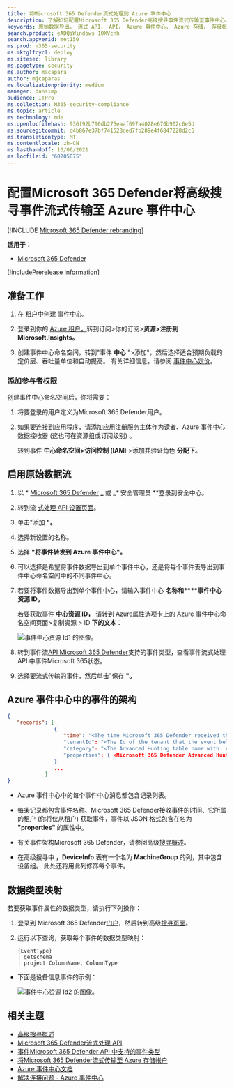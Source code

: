 ```yaml
---
title: 将Microsoft 365 Defender流式处理到 Azure 事件中心
description: 了解如何配置Microsoft 365 Defender高级搜寻事件流式传输至事件中心。
keywords: 原始数据导出， 流式 API， API， Azure 事件中心， Azure 存储， 存储帐户， 高级搜寻， 原始数据共享
search.product: eADQiWindows 10XVcnh
search.appverid: met150
ms.prod: m365-security
ms.mktglfcycl: deploy
ms.sitesec: library
ms.pagetype: security
ms.author: macapara
author: mjcaparas
ms.localizationpriority: medium
manager: dansimp
audience: ITPro
ms.collection: M365-security-compliance
ms.topic: article
ms.technology: mde
ms.openlocfilehash: 936f92b796db275eaaf697a4028e670b902c6e5d
ms.sourcegitcommit: d4b867e37bf741528ded7fb289e4f6847228d2c5
ms.translationtype: MT
ms.contentlocale: zh-CN
ms.lasthandoff: 10/06/2021
ms.locfileid: "60205075"
---
```

# <a name="configure-microsoft-365-defender-to-stream-advanced-hunting-events-to-your-azure-event-hub"></a>配置Microsoft 365 Defender将高级搜寻事件流式传输至 Azure 事件中心

[!INCLUDE [Microsoft 365 Defender rebranding](../../includes/microsoft-defender.md)]


**适用于：**
- [Microsoft 365 Defender](https://go.microsoft.com/fwlink/?linkid=2118804)

[!include[Prerelease information](../../includes/prerelease.md)]

## <a name="before-you-begin"></a>准备工作

1. 在 [租户中创建](/azure/event-hubs/) 事件中心。

2. 登录到你的 [Azure 租户，](https://ms.portal.azure.com/)转到订阅>你的订阅>**资源>注册到 Microsoft.Insights。**

3. 创建事件中心命名空间，转到"事件 **中心** ">添加"，然后选择适合预期负载的定价层、吞吐量单位和自动提高。 有关详细信息，请参阅 [事件中心定价](https://azure.microsoft.com/pricing/details/event-hubs/)。

### <a name="add-contributor-permissions"></a>添加参与者权限

创建事件中心命名空间后，你将需要：

1. 将要登录的用户定义为Microsoft 365 Defender用户。

2. 如果要连接到应用程序，请添加应用注册服务主体作为读者、Azure 事件中心数据接收器 (这也可在资源组或订阅级别) 。

    转到事件 **中心命名空间>访问控制 (IAM**) >添加并验证角色 **分配下**。

## <a name="enable-raw-data-streaming"></a>启用原始数据流

1. 以 * [Microsoft 365 Defender](https://security.microsoft.com) **_** 或 __*_ 安全管理员 **登录到安全中心。

2. 转到流 [式处理 API 设置页面](https://security.microsoft.com/settings/mtp_settings/raw_data_export)。

3. 单击"添加 **"。**

4. 选择新设置的名称。

5. 选择 **"将事件转发到 Azure 事件中心"。**

6. 可以选择是希望将事件数据导出到单个事件中心，还是将每个事件表导出到事件中心命名空间中的不同事件中心。

7. 若要将事件数据导出到单个事件中心，请输入事件中心 **名称和****事件中心资源 ID。**

   若要获取事件 **中心资源 ID，** 请转到 [Azure](https://ms.portal.azure.com/)属性选项卡上的 Azure 事件中心命名空间页面>复制资源  >  ID **下的文本**：

   ![事件中心资源 Id1 的图像。](../defender-endpoint/images/event-hub-resource-id.png)

8. 转到事件流[API Microsoft 365 Defender](supported-event-types.md)支持的事件类型，查看事件流式处理 API 中事件Microsoft 365状态。

9. 选择要流式传输的事件，然后单击"保存 **"。**

## <a name="the-schema-of-the-events-in-azure-event-hub"></a>Azure 事件中心中的事件的架构

```JSON
{
   "records": [
               {
                  "time": "<The time Microsoft 365 Defender received the event>"
                  "tenantId": "<The Id of the tenant that the event belongs to>"
                  "category": "<The Advanced Hunting table name with 'AdvancedHunting-' prefix>"
                  "properties": { <Microsoft 365 Defender Advanced Hunting event as Json> }
               }
               ...
            ]
}
```

- Azure 事件中心中的每个事件中心消息都包含记录列表。

- 每条记录都包含事件名称、Microsoft 365 Defender接收事件的时间、它所属的租户 (你将仅从租户) 获取事件，事件以 JSON 格式包含在名为 **"properties"** 的属性中。

- 有关事件架构Microsoft 365 Defender，请参阅高级[搜寻概述](advanced-hunting-overview.md)。

- 在高级搜寻中 **，DeviceInfo** 表有一个名为 **MachineGroup** 的列，其中包含设备组。 此处还将用此列修饰每个事件。

## <a name="data-types-mapping"></a>数据类型映射

若要获取事件属性的数据类型，请执行下列操作：

1. 登录到 Microsoft 365 Defender[门户](https://security.microsoft.com)，然后转到高级[搜寻页面](https://security.microsoft.com/hunting-package)。

2. 运行以下查询，获取每个事件的数据类型映射：

   ```kusto
   {EventType}
   | getschema
   | project ColumnName, ColumnType
   ```

- 下面是设备信息事件的示例：

  ![事件中心资源 Id2 的图像。](../defender-endpoint/images/machine-info-datatype-example.png)

## <a name="related-topics"></a>相关主题

- [高级搜寻概述](advanced-hunting-overview.md)
- [Microsoft 365 Defender流式处理 API](streaming-api.md)
- [事件Microsoft 365 Defender API 中支持的事件类型](supported-event-types.md)
- [将Microsoft 365 Defender流式传输至 Azure 存储帐户](streaming-api-storage.md)
- [Azure 事件中心文档](/azure/event-hubs/)
- [解决连接问题 - Azure 事件中心](/azure/event-hubs/troubleshooting-guide)
